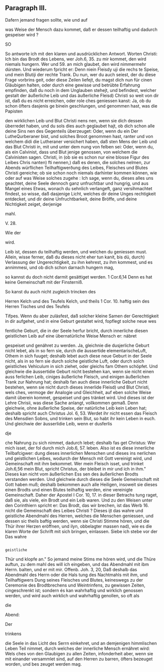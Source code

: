 
<!-- Seite 622 -->

Paragraph III.
--------------

Dafern jemand fragen sollte, wie und auf

was Weise der Mensch dazu kommet, daß er dessen teilhaftig und dadurch gespeiser wird ?

SO

<!-- Seite 623 -->

So antworte ich mit den klaren und ausdrücklichen Antwort. Worten Christi: Ich bin das Brodt des Lebens, wer Joh.6, 35. zu mir kommet, den wird niemals hungern. Wer und 59. an mich glaubet, den wird nimmermehr dúrsten. Und wiederum fpricht er: Denn niein Fleisdy uji die rechs te Speise, und mein Blutiji der rechte Trank. Du nun, wer du auch seiest, der du diese Frage vorbrins geit, oder diese Zeilen liefejt, du magst dich nun für cinen Gläubigen halten, oder durch eine gewisse und betrübte Erfahrung empfinden, daß du noch in dem Unglauben stehejt, und befindest, welcher gestalt der äußerliche Leib und das äußerliche Fleisd) Christi so weit von dir ist, daß du es nicht erreichen, oder role ches geniessen kanst: Ja, ob du schon öfters dasjenis ge binein geschlungen, und genommen hast, was die Papisten

den wirklichen Leib und Blut Christi nens nen, wenn sie dich dessen überredet haben, und du sols dies auch geglaubet hajt, ob dich schon alle deine Sins nen des Gegenteils überzeuget: Oder, wenn du ein Der LutheQurberaner bist, und solches Broot genommen hast, ranter und von welchem didi die Lutheraner versichert haben, daß sten Mens der Leib und das Blut Christi in, mit und unter dem nung von felben sei: Oder, wenn du, als ein Calvinist, dass und Blut jenige genossen, von welchem die Calvinisten sagen. Christi, in (ob sie es schon nur eine blosse Figur des Leibes Chris nanten) fti nennen,) daß es denen, die solches nelmen, zur Abends würflichen Teilhaftigwerðung des Leibes, Fleisches und Blutes Christi gereiche; ob sie schon noch niemals darhinter kommen können, wie oder auf was Weise solches zugehe : Ich sage, wenn du, dieses alles uns geachtet, deine Seele dennoch ganz unfruchtbar und hungrig, und aus Mangel eines Etwas, wonach du sehnlich verlangeft, ganz versihmachtet findest, so wisse, daß dasjenige Licht, welches dir deine Unges rechtigkeit entdecket, und dir deine Unfruchtbarkeit, deine Bröffe, und deine Nichtigkeit zeiget, derjenige


mahl.



V. 28.

Wie der

wird.
<!-- Seite 624 -->
Leib ist, dessen du teilhaftig werden, und welchen du geniessen must. Allein, wisse ferner, daß du dieses nicht eher tun kanit, bis dü, durch) Verlassung der Ungerechtigkeit, zu ihın kehrest, zu ihm kommest, und es annimmesi, und ob dich schon darnach hungern mag,

so kannst du doch nicht darmit gesättiget werden. 1 Cor.6,14 Denn es hat keine Gemeinschaft mit der Finsterniß.

So kanst du auch nicht zugleich trincken des

Herren Kelch und des Teufels Kelch, und theils 1 Cor. 10. haftig sein des Herren Tisches und des Teufels

Tifpes. Wenn du aber zuläsfest, daß solcher kleine Samen der Gerechtigkeit in dir aufgehet, und in eine Geburt gestaltet wird, fopflegt solche neue wes

fentliche Geburt, die in der Seele herfur bricht, durch innerliche diesen geistlichen Leib auf eine übernatürliche Weise Mensch er: nábret

gespeiset und genähret zu werden. Ja, gleichnie die dusjerliche Geburt nicht lebet, als in so fern sie, durch die äussertide elementarischeLuft, Othem in sich fuuget; deshalb lebet auch diese neue Geburt in der Seele nicht, als in so fern sie durch solche geistliche Luft, oder durch solch geistliches Vehiculum in sich ziehet, oder gleichs fam Othem schöpfet. Und gleichwie die äussertidie Geburt nicht bestehen kan, wenn sie nicht einen auss ferlichen Leib, ciniges äußerliche Fleisch, und einigen äußerlichen Trank zur Nahrung hat; deshalb fan auch diese innerliche Geburt nicht bestehen, wenn sie nicht durch dieses innerlide Fleisd) und Blut Christi, wels ches, vermoge der Analogie und Gleichheit, auf eben solche Weise damit überein kommet, gespeiset und ges tränket wird. Und dieses ist der Lehre Chrisii, was diese Sache anlangt, vollkommen gemaß. Denn gleichwie, ohne äußerliche Speise, der natürliche Leib kein Leben hat; deshalb spricht auch Christus Jol. 6, 53. Werdet ihr nicht essen das Fleisch des Mensdien Sobns, und trinken sein Blut, so habt ihr kein Leben in euch. Und gleichwie der äusserlidie Leib, wenn er dusferlis

dje
<!-- Seite 625 -->

 che Nahrung zu sich nimmet, dadurch lebet; deshalb fas
get Christus: Wer mich isset, der fol durch mich Job.6, 57.
leben. Also ist es diese innerliche Teilbafcigwer:
dung dieses innerlichen Menschen und dieses ins
nerlichen und geistlichen Leibes, wodurch der Mensch
mit Gott vereinigt
 wird, und Gemeinschaft mit
ihm bekommet. Wer mein Fleisch isset, und trinket Joh.6,56
mein Blut, spricht Christus, der bleibet in mir und
ich in ihm." Dieses kan nicht vom äußerlichen Ess
sen des äußerlichen Brodts verstanden werden. Und
gleichwie durch dieses die Seele Gemeinschaft mit
Gott haben muß; deshalb bekommen auch alle Heiligen,
insoweit sie dieses einen Brodts und einen Blutes
teilhaftig werden, eine vereinigte Gemeinschaft.
 Daher der Apostel I Cor. 10, 17. in dieser Betrachs
tung raget, daß sie, als viele, ein Brodt und ein Leib
waren. Und zu den Weisen unter den Corinthiern
spricht er: Das Brodt, das wir brechen, ist das Werb 16.
nicht die Gemeinschaft des Leibes Christi ? Dieses ijt
das wahre und geistliche Abendmahl des Herren,
welches die Menschen geniessen, und dessen sic theils
baftig werden, wenn sie Christi Stimme hören, und
die Thür ihrer Herzen eröffnen, und ilyn, obbelagter
massen nad), wie es die klaren Worte der Schrift
mit sich bringen, einlassen. Siebe ich stebe vor der Das wahre

                                                                                      geistliche
Thür und klopfe an." So jemand meine Stims
me hören wird, und die Thüre auftun, zu dem mahl des
will ich eingeben, und das Abendmahl mit ibm Herrn.
balten, und er mit mir. Offenb. Joh. 3, 20,
Daß deshalb das Abendmahl des Herrn oder die Hals
tung des Nachtmahls mit ihm, und Teilhaftigwers
Dung seines Fleisches und Blutes, keineswegs zu der
Ceremonie des Brodtbrechens und Weintrinfens, zu
gewissen Zeiten, cingeschrenkt ist; sondern és kan
wahrhaftig und wirklich genossen werden, und wird
auch wirklich und wahrhaftig genollen, so oft als

die

Abend:



Der

trinkens
<!-- Seite 626 -->
die Seele in das Licht des Serrn einkehret, und an demjenigen himmlischen Leben Teil nimmet, durch welches der innerliche Mensch ernähret wird: Wels ches von den Glaubigen zu allen Zeiten, infonderheit aber, wenn sie mit einander versammlet sind, auf den Herren zu barren, öfters bezeuget worden, und bes zeuget werden mag.
